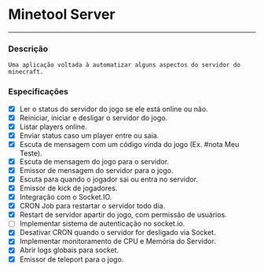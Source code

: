 # Minetool Server
---

### Descrição
    
    Uma aplicação voltada à automatizar alguns aspectos do servidor do minecraft.
    
### Especificações

- [X] Ler o status do servidor do jogo se ele está online ou não.
- [X] Reiniciar, iniciar e desligar o servidor do jogo.
- [X] Listar players online.
- [X] Enviar status caso um player entre ou saia.
- [X] Escuta de mensagem com um código vinda do jogo (Ex. #nota Meu Teste).
- [X] Escuta de mensagem do jogo para o servidor.
- [X] Emissor de mensagem do servidor para o jogo.
- [X] Escuta para quando o jogador sai ou entra no servidor.
- [X] Emissor de kick de jogadores.
- [X] Integração com o Socket.IO.
- [X] CRON Job para restartar o servidor todo dia.
- [X] Restart de servidor apartir do jogo, com permissão de usuários.
- [ ] Implementar sistema de autenticação no socket.io.
- [X] Desativar CRON quando o servidor for desligado via Socket.
- [X] Implementar monitoramento de CPU e Memória do Servidor.
- [X] Abrir logs globais para socket.
- [X] Emissor de teleport para o jogo.